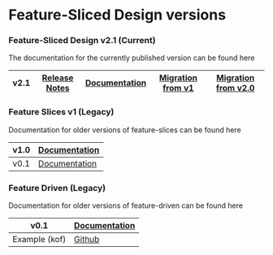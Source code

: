 # Feature-Sliced Design versions

### Feature-Sliced Design v2.1 (Current)

The documentation for the currently published version can be found here

| v2.1 | [Release Notes](https://github.com/feature-sliced/documentation/releases/tag/v2.1) | [Documentation](/documentation/docs/get-started/overview.md) | [Migration from v1](/documentation/docs/guides/migration/from-v1.md) | [Migration from v2.0](/documentation/docs/guides/migration/from-v1.md) |
| ---- | ---------------------------------------------------------------------------------- | ------------------------------------------------------------ | -------------------------------------------------------------------- | ---------------------------------------------------------------------- |

### Feature Slices v1 (Legacy)

Documentation for older versions of feature-slices can be found here

| v1.0 | [Documentation](https://feature-sliced.github.io/featureslices.dev/v1.0.html) |
| ---- | ----------------------------------------------------------------------------- |
| v0.1 | [Documentation](https://feature-sliced.github.io/featureslices.dev/v0.1.html) |

### Feature Driven (Legacy)

Documentation for older versions of feature-driven can be found here

| v0.1          | [Documentation](https://github.com/feature-sliced/documentation/tree/rc/feature-driven) |
| ------------- | --------------------------------------------------------------------------------------- |
| Example (kof) | [Github](https://github.com/kof/feature-driven-architecture)                            |
